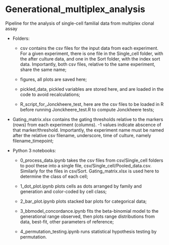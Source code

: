 # Generational_multiplex_analysis
Pipeline for the analysis of single-cell familial data from multiplex clonal assay

- Folders:
	
	- csv contains the csv files for the input data from each experiment. For a given experiment, there is one file in the Single_cell folder, with the after culture data, and one in the Sort folder, with the index sort data. Importantly, both csv files, relative to the same experiment, share the same name;

	- figures, all plots are saved here;

	- pickled_data, pickled variables are stored here, and are loaded in the code to avoid recalculations;

	- R_script_for_Jonckheere_test, here are the csv files to be loaded in R before running Jonckheere_test.R to compute Jonckheere tests;

- Gating_matrix.xlsx contains the gating thresholds relative to the markers (rows) from each experiment (columns). -1 values indicate abscence of that marker/threshold. Importantly, the experiment name must be named after the relative csv filename, underscore, time of culture, namely filename_timepoint;

- Python 3 notebooks:
	
	- 0_process_data.ipynb takes the csv files from csv/Single_cell folders to pool these into a single file, csv/Single_cell/Pooled_data.csv. Similarly for the files in csv/Sort. Gating_matrix.xlsx is used here to determine the class of each cell;

	- 1_dot_plot.ipynb plots cells as dots arranged by family and generation and color-coded by cell class;

	- 2_bar_plot.ipynb plots stacked bar plots for categorical data;
	
	- 3_bbmodel_concordance.ipynb fits the beta-binomial model to the generational range observed, then plots range distributions from data, best-fit, other parameters of reference;
	
	- 4_permutation_testing.ipynb runs statistical hypothesis testing by permutation. 